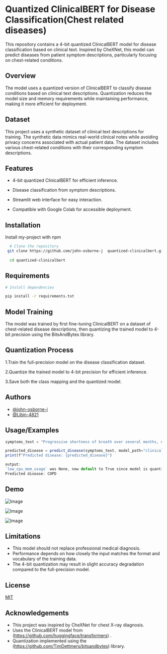 
# Quantized ClinicalBERT for Disease Classification(Chest related diseases)

This repository contains a 4-bit quantized ClinicalBERT model for disease classification based on clinical text. Inspired by CheXNet, this model can predict diseases from patient symptom descriptions, particularly focusing on chest-related conditions.


## Overview
The model uses a quantized version of ClinicalBERT to classify disease conditions based on clinical text descriptions. Quantization reduces the model size and memory requirements while maintaining performance, making it more efficient for deployment.

## Dataset

This project uses a synthetic dataset of clinical text descriptions for training. The synthetic data mimics real-world clinical notes while avoiding privacy concerns associated with actual patient data. The dataset includes various chest-related conditions with their corresponding symptom descriptions.
## Features
* 4-bit quantized ClinicalBERT for efficient inference.

* Disease classification from symptom descriptions.

* Streamlit web interface for easy interaction.

* Compatible with Google Colab for accessible deployment.
## Installation

Install my-project with npm

```bash
  # Clone the repository
 git clone https://github.com/john-osborne-j  quantized-clinicalbert.git
 
  cd quantized-clinicalbert
```
    
## Requirements
```bash
# Install dependencies

pip install -r requirements.txt
```
## Model Training

The model was trained by first fine-tuning ClinicalBERT on a dataset of chest-related disease descriptions, then quantizing the trained model to 4-bit precision using the BitsAndBytes library.
## Quantization Process

1.Train the full-precision model on the disease classification dataset.

2.Quantize the trained model to 4-bit precision for efficient inference.

3.Save both the class mapping and the quantized model.


## Authors

 * [@john-osborne-j](https://github.com/john-osborne-j) 
* [@Libin-4821](https://github.com/Libin-4821)


## Usage/Examples

```javascript
symptoms_text = "Progressive shortness of breath over several months, now worse with minimal exertion. Chronic productive cough especially in the mornings with clear to white sputum. Reports chest tightness but no sharp pain. Long history of smoking 1 pack per day for 30 years."

predicted_disease = predict_disease(symptoms_text, model_path="clinicalbert-4bit-quantized")
print(f"Predicted disease: {predicted_disease}")
```

```javascript
output:
`low_cpu_mem_usage` was None, now default to True since model is quantized.
Predicted disease: COPD

```
## Demo

 ![Image](https://github.com/user-attachments/assets/1e7a4b06-0750-40b5-b666-0058e40b37c2)

![Image](https://github.com/user-attachments/assets/ec1e7c57-c767-4b88-ba5f-5e905acb9beb)

![Image](https://github.com/user-attachments/assets/f841a2c6-bca3-4dee-b2c3-6abb860b1a3a)

## Limitations

* This model should not replace professional medical diagnosis.
* Performance depends on how closely the  input matches the format and vocabulary of the training data.
* The 4-bit quantization may result in slight accuracy degradation compared to the full-precision model.
## License

[MIT](https://choosealicense.com/licenses/mit/)


## Acknowledgements

* This project was inspired by CheXNet for chest X-ray diagnosis.
* Uses the ClinicalBERT model from (https://github.com/huggingface/transformers) .
* Quantization implemented using the (https://github.com/TimDettmers/bitsandbytes) library.



